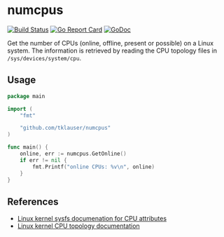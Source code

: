 # numcpus

[![Build Status][1]][2]
[![Go Report Card][3]][4]
[![GoDoc][5]][6]

Get the number of CPUs (online, offline, present or possible) on a Linux
system. The information is retrieved by reading the CPU topology files in
`/sys/devices/system/cpu`.

## Usage

```Go
package main

import (
	"fmt"

	"github.com/tklauser/numcpus"
)

func main() {
	online, err := numcpus.GetOnline()
	if err != nil {
		fmt.Printf("online CPUs: %v\n", online)
	}
}
```

## References

* [Linux kernel sysfs documenation for CPU attributes](https://www.kernel.org/doc/Documentation/ABI/testing/sysfs-devices-system-cpu)
* [Linux kernel CPU topology documentation](https://www.kernel.org/doc/Documentation/cputopology.txt)

[1]: https://travis-ci.org/tklauser/numcpus.svg?branch=master
[2]: https://travis-ci.org/tklauser/numcpus
[3]: https://goreportcard.com/badge/github.com/tklauser/numcpus
[4]: https://goreportcard.com/report/github.com/tklauser/numcpus
[5]: https://godoc.org/github.com/tklauser/numcpus?status.svg
[6]: https://godoc.org/github.com/tklauser/numcpus
